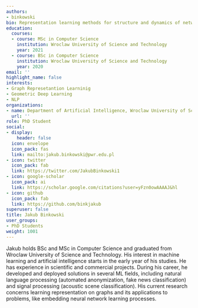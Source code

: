 ```yaml
---
authors:
- binkowski
bio: Representation learning methods for structure and dynamics of networks
education:
  courses:
  - course: MSc in Computer Science
    institution: Wroclaw University of Science and Technology
    year: 2021
  - course: BSc in Computer Science
    institution: Wroclaw University of Science and Technology
    year: 2020
email: ''
highlight_name: false
interests:
- Graph Represetantion Learninig
- Geometric Deep Learning
- NLP
organizations:
- name: Department of Artificial Intelligence, Wroclaw University of Science and Technology
  url: ''
role: PhD Student
social:
- display:
    header: false
  icon: envelope
  icon_pack: fas
  link: mailto:jakub.binkowski@pwr.edu.pl
- icon: twitter
  icon_pack: fab
  link: https://twitter.com/JakubBinkowski1
- icon: google-scholar
  icon_pack: ai
  link: https://scholar.google.com/citations?user=yFzn0owAAAAJ&hl
- icon: github
  icon_pack: fab
  link: https://github.com/binkjakub
superuser: false
title: Jakub Binkowski
user_groups:
- PhD Students
weight: 1001
---
```

Jakub holds BSc and MSc in Computer Science and graduated from Wroclaw University of Science and Technology. His interest in machine learning and artificial intelligence starts in the early year of his studies. He has experience in scientific and commercial projects. During his career, he developed and deployed solutions in several ML fields, including natural language processing (automated anonymization, fake news classification) and signal processing (acoustic scene classification). His current research concerns learning representation on graphs and its applications to problems, like embedding neural network learning processes.

